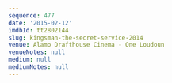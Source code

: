```yaml
---
sequence: 477
date: '2015-02-12'
imdbId: tt2802144
slug: kingsman-the-secret-service-2014
venue: Alamo Drafthouse Cinema - One Loudoun
venueNotes: null
medium: null
mediumNotes: null
---
```


